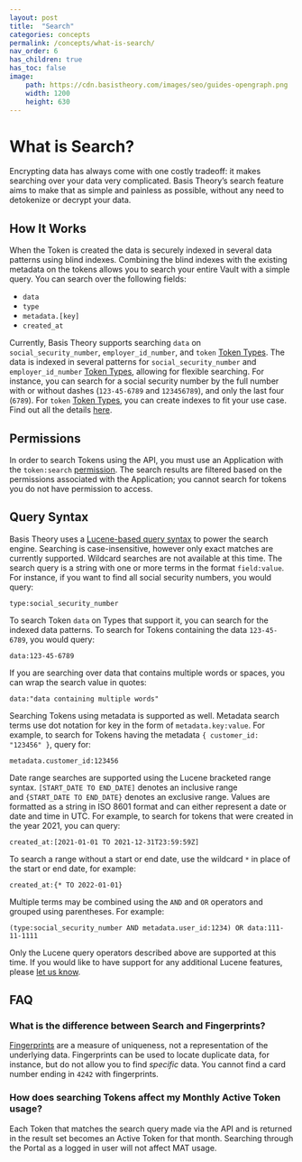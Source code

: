 ```yaml
---
layout: post
title:  "Search"
categories: concepts
permalink: /concepts/what-is-search/
nav_order: 6
has_children: true
has_toc: false
image:
    path: https://cdn.basistheory.com/images/seo/guides-opengraph.png
    width: 1200
    height: 630
---
```


# What is Search?

Encrypting data has always come with one costly tradeoff: it makes searching over your data very complicated. 
Basis Theory’s search feature aims to make that as simple and painless as possible, without any need to detokenize or 
decrypt your data.

## How It Works

When the Token is created the data is securely indexed in several data patterns using blind indexes. Combining the 
blind indexes with the existing metadata on the tokens allows you to search your entire Vault with a simple query. 
You can search over the following fields:

- `data`
- `type`
- `metadata.[key]`
- `created_at`

Currently, Basis Theory supports searching `data` on `social_security_number`, `employer_id_number`, and `token` 
[Token Types](https://docs.basistheory.com/#token-types). The data is indexed in several patterns for 
`social_security_number` and `employer_id_number` [Token Types](https://docs.basistheory.com/#token-types), 
allowing for flexible searching. For instance, you can search for a social security number by the full number with or 
without dashes (`123-45-6789` and `123456789`), and only the last four (`6789`). For `token` 
[Token Types](https://docs.basistheory.com/#token-types), you can create indexes to fit your use case. Find out all the 
details [here](https://docs.basistheory.com/expressions/#search-indexes).

## Permissions

In order to search Tokens using the API, you must use an Application with the `token:search`
[permission](https://docs.basistheory.com/#permissions-permission-types). The search results are filtered based on the 
permissions associated with the Application; you cannot search for tokens you do not have permission to access.

## Query Syntax

Basis Theory uses a [Lucene-based query syntax](http://www.lucenetutorial.com/lucene-query-syntax.html) to power the 
search engine. Searching is case-insensitive, however only exact matches are currently supported. Wildcard searches are 
not available at this time. The search query is a string with one or more terms in the format `field:value`. 
For instance, if you want to find all social security numbers, you would query:

```
type:social_security_number
```

To search Token `data` on Types that support it, you can search for the indexed data patterns. To search for Tokens 
containing the data `123-45-6789`, you would query:

```
data:123-45-6789
```

If you are searching over data that contains multiple words or spaces, you can wrap the search value in quotes:

```
data:"data containing multiple words"
```

Searching Tokens using metadata is supported as well. Metadata search terms use dot notation for key in the form 
of `metadata.key:value`. For example, to search for Tokens having the metadata `{ customer_id: "123456" }`, query for:

```
metadata.customer_id:123456
```

Date range searches are supported using the Lucene bracketed range syntax. `[START_DATE TO END_DATE]` denotes an
inclusive range and `{START_DATE TO END_DATE}` denotes an exclusive range. Values are formatted as a string in 
ISO 8601 format and can either represent a date or date and time in UTC. For example, to search for tokens that were 
created in the year 2021, you can query:

```
created_at:[2021-01-01 TO 2021-12-31T23:59:59Z]
```

To search a range without a start or end date, use the wildcard `*` in place of the start or end date, for example:

```
created_at:{* TO 2022-01-01}
```

Multiple terms may be combined using the `AND` and `OR` operators and grouped using parentheses. For example:

```
(type:social_security_number AND metadata.user_id:1234) OR data:111-11-1111
```

Only the Lucene query operators described above are supported at this time. If you would like to have support for any 
additional Lucene features, please [let us know](mailto:support@basistheory.com?subject=Token).

## FAQ

### What is the difference between Search and Fingerprints?

[Fingerprints](https://developers.basistheory.com/concepts/what-are-tokens/#fingerprinting) are a measure of uniqueness, 
not a representation of the underlying data. Fingerprints can be used to locate duplicate data, for instance, but do not 
allow you to find *specific* data. You cannot find a card number ending in `4242` with fingerprints.

### How does searching Tokens affect my Monthly Active Token usage?

Each Token that matches the search query made via the API and is returned in the result set becomes an Active Token for 
that month. Searching through the Portal as a logged in user will not affect MAT usage.
